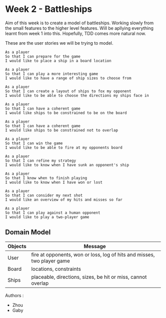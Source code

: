 # Week 2 - Battleships

Aim of this week is to create a model of battleships. Working slowly from the small features to the higher level features. Will be apllying everything learnt from week 1 into this. Hopefully, TDD comes more natural now.

These are the user stories we will be trying to model.
```
As a player
So that I can prepare for the game
I would like to place a ship in a board location

As a player
So that I can play a more interesting game
I would like to have a range of ship sizes to choose from

As a player
So that I can create a layout of ships to fox my opponent
I would like to be able to choose the directions my ships face in

As a player
So that I can have a coherent game
I would like ships to be constrained to be on the board

As a player
So that I can have a coherent game
I would like ships to be constrained not to overlap

As a player
So that I can win the game
I would like to be able to fire at my opponents board

As a player
So that I can refine my strategy
I would like to know when I have sunk an opponent's ship

As a player
So that I know when to finish playing
I would like to know when I have won or lost

As a player
So that I can consider my next shot
I would like an overview of my hits and misses so far

As a player
So that I can play against a human opponent
I would like to play a two-player game
```
## Domain Model
Objects | Message
------- | -------
User | fire at opponents, won or loss, log of hits and misses, two player game
Board | locations, constraints
Ships | placeable, directions, sizes, be hit or miss, cannot overlap

Authors :
* Zhou
* Gaby
